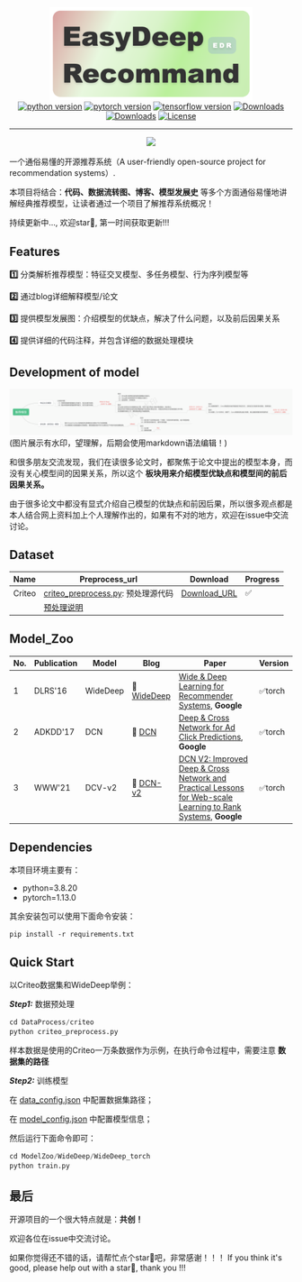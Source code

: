 <div align="center">
<img src="https://github.com/Iamctb/EasyDeepRecommand/blob/main/ResyDeepRecommand_logo.png" alt="Logo" width="360"/>
</div>

<div align="center">
<a href="https://www.python.org/"><img src="https://img.shields.io/badge/python-3.8%2B-blue" style="max-width: 100%;" alt="python version"></a >
<a href="https://pytorch.org/"><img src="https://img.shields.io/badge/pytorch-1.13%2B-blue" style="max-width: 100%;" alt="pytorch version"></a >
<a href="https://www.tensorflow.org/?hl=zh-cn"><img src="https://img.shields.io/badge/tensorflow-2.1+-blue" style="max-width: 100%;" alt="tensorflow version"></a >
<a href="https://blog.csdn.net/qq_41915623/article/details/138839827?fromshare=blogdetail&sharetype=blogdetail&sharerId=138839827&sharerefer=PC&sharesource=qq_41915623&sharefrom=from_link"><img src="https://img.shields.io/badge/CSDN-Blog-red" style="max-width: 100%;" alt="Downloads"></a >
<a href="https://juejin.cn/post/7424903278063140898"><img src="https://img.shields.io/badge/JueJin-Blog-red" style="max-width: 100%;" alt="Downloads"></a >
<a href="https://www.apache.org/licenses/LICENSE-2.0.html"><img src="https://img.shields.io/badge/lisence-Apache_2.0-green" style="max-width: 100%;" alt="License"></a >
</div>
<hr/>

<div align="center">
<a href="https://github.com/Iamctb/EasyDeepRecommand/stargazers"><img src="http://bytecrank.com/nastyox/reporoster/php/stargazersSVG.php?user=Iamctb&repo=EasyDeepRecommand" width="600"/><a/>
</div>


一个通俗易懂的开源推荐系统（A user-friendly open-source project for recommendation systems）.

本项目将结合：**代码、数据流转图、博客、模型发展史** 等多个方面通俗易懂地讲解经典推荐模型，让读者通过一个项目了解推荐系统概况！

持续更新中..., 欢迎star🌟, 第一时间获取更新!!!

## Features

**1️⃣**  分类解析推荐模型：特征交叉模型、多任务模型、行为序列模型等

**2️⃣**  通过blog详细解释模型/论文

**3️⃣**  提供模型发展图：介绍模型的优缺点，解决了什么问题，以及前后因果关系

**4️⃣** 提供详细的代码注释，并包含详细的数据处理模块


## Development of model
<div align="center">
<img src="https://github.com/Iamctb/EasyDeepRecommand/blob/main/Development_of_model.png" alt="Logo" />
</div>
(图片展示有水印，望理解，后期会使用markdown语法编辑！)

和很多朋友交流发现，我们在读很多论文时，都聚焦于论文中提出的模型本身，而没有关心模型间的因果关系，所以这个 **板块用来介绍模型优缺点和模型间的前后因果关系。**

由于很多论文中都没有显式介绍自己模型的优缺点和前因后果，所以很多观点都是本人结合网上资料加上个人理解作出的，如果有不对的地方，欢迎在issue中交流讨论。


## Dataset

| Name   | Preprocess_url                                               | Download                                                     | Progress |
| ------ | ------------------------------------------------------------ | ------------------------------------------------------------ | -------- |
| Criteo | [criteo_preprocess.py](https://github.com/Iamctb/EasyDeepRecommand/blob/main/DataProcess/criteo/criteo_preprocess.py): 预处理源代码 | [Download_URL](https://github.com/reczoo/Datasets/tree/main/Criteo) | ✅ |
|        | [预处理说明](https://github.com/Iamctb/EasyDeepRecommand/blob/main/DataProcess/criteo/readme_about_criteo_preprocess.md) |                                                              |          |


## Model_Zoo

| No.  | Publication | Model    | Blog                                                         | Paper                                                        | Version |
| ---- | ----------- | -------- | ------------------------------------------------------------ | ------------------------------------------------------------ | ------- |
| 1    | DLRS'16     | WideDeep | 📝 [WideDeep](https://blog.csdn.net/qq_41915623/article/details/138839827?fromshare=blogdetail&sharetype=blogdetail&sharerId=138839827&sharerefer=PC&sharesource=qq_41915623&sharefrom=from_link) | [Wide & Deep Learning for Recommender Systems](https://arxiv.org/pdf/1606.07792.pdf), **Google** | ✅torch  |
| 2    | ADKDD'17    | DCN      | 📝 [DCN](https://blog.csdn.net/qq_41915623/article/details/145951277?fromshare=blogdetail&sharetype=blogdetail&sharerId=145951277&sharerefer=PC&sharesource=qq_41915623&sharefrom=from_link) | [Deep & Cross Network for Ad Click Predictions](https://arxiv.org/abs/1708.05123), **Google** | ✅torch  |
| 3    | WWW'21      | DCV-v2   | 📝 [DCN-v2](https://blog.csdn.net/qq_41915623/article/details/148999994?fromshare=blogdetail&sharetype=blogdetail&sharerId=148999994&sharerefer=PC&sharesource=qq_41915623&sharefrom=from_link) | [DCN V2: Improved Deep & Cross Network and Practical Lessons for Web-scale Learning to Rank Systems](https://arxiv.org/abs/2008.13535), **Google** | ✅torch  |


## Dependencies

本项目环境主要有：

- python=3.8.20
- pytorch=1.13.0

其余安装包可以使用下面命令安装：

```
pip install -r requirements.txt
```



## Quick Start

以Criteo数据集和WideDeep举例：

***Step1:***  数据预处理

```python
cd DataProcess/criteo
python criteo_preprocess.py
```

样本数据是使用的Criteo一万条数据作为示例，在执行命令过程中，需要注意 **数据集的路径**

***Step2:*** 训练模型

在 [data_config.json](https://github.com/Iamctb/EasyDeepRecommand/blob/main/ModelZoo/WideDeep/WideDeep_torch/config/data_config.json) 中配置数据集路径；

在 [model_config.json](https://github.com/Iamctb/EasyDeepRecommand/blob/main/ModelZoo/WideDeep/WideDeep_torch/config/model_config.json) 中配置模型信息；

然后运行下面命令即可：

```python
cd ModelZoo/WideDeep/WideDeep_torch
python train.py
```

## 最后
开源项目的一个很大特点就是：**共创！**

欢迎各位在issue中交流讨论。

如果你觉得还不错的话，请帮忙点个star🌟吧，非常感谢！！！
If you think it's good, please help out with a star🌟, thank you !!!

